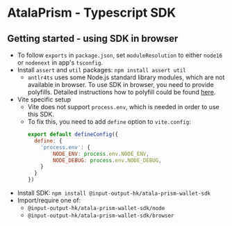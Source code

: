 # AtalaPrism - Typescript SDK

## Getting started - using SDK in browser

* To follow `exports` in `package.json`, set `moduleResolution` to either 
`node16` or `nodenext` in app's `tsconfig`.
* Install `assert` and `util` packages: `npm install assert util`
  * `antlr4ts` uses some Node.js standard library modules, which are not available 
  in browser. To use SDK in browser, you need to provide polyfills. Detailed 
  instructions how to polyfill could be found [here](https://sanchit3b.medium.com/how-to-polyfill-node-core-modules-in-webpack-5-905c1f5504a0).
* Vite specific setup
  * Vite does not support `process.env`, which is needed in order to use this SDK.
  * To fix this, you need to add `define` option to `vite.config`:
    ```js
    export default defineConfig({
      define: {
        'process.env': {
            NODE_ENV: process.env.NODE_ENV,
            NODE_DEBUG: process.env.NODE_DEBUG,
        }
      }
    })
    ```
* Install SDK: `npm install @input-output-hk/atala-prism-wallet-sdk`
* Import/require one of:
  * `@input-output-hk/atala-prism-wallet-sdk/node`
  * `@input-output-hk/atala-prism-wallet-sdk/browser`
